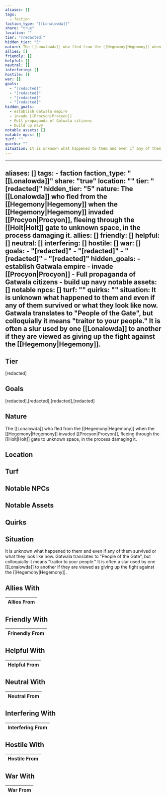 ```yaml
---
aliases: []
tags:
  - faction
faction_type: "[[Lonalowda]]"
share: "true"
location: ""
tier: "[redacted]"
hidden_tier: "5"
nature: The [[Lonalowda]] who fled from the [[Hegemony|Hegemony]] when the [[Hegemony|Hegemony]] invaded [[Procyon|Procyon]], fleeing through the [[Holt|Holt]] gate to unknown space, in the process damaging it.
allies: []
friendly: []
helpful: []
neutral: []
interfering: []
hostile: []
war: []
goals:
  - "[redacted]"
  - "[redacted]"
  - "[redacted]"
  - "[redacted]"
hidden_goals:
  - establish Gatwala empire
  - invade [[Procyon|Procyon]]
  - Full propaganda of Gatwala citizens
  - build up navy
notable assets: []
notable npcs: []
turf: ""
quirks: ""
situation: It is unknown what happened to them and even if any of them survived or what they look like now. Gatwala translates to "People of the Gate", but colloquially it means "traitor to your people." It is often a slur used by one [[Lonalowda]] to another if they are viewed as giving up the fight against the [[Hegemony|Hegemony]].
---
```

---
aliases: []
tags:
    - faction
faction_type: "[[Lonalowda]]"
share: "true"
location: ""
tier: "[redacted]"
hidden_tier: "5"
nature: The [[Lonalowda]] who fled from the [[Hegemony|Hegemony]] when the [[Hegemony|Hegemony]] invaded [[Procyon|Procyon]], fleeing through the [[Holt|Holt]] gate to unknown space, in the process damaging it. 
allies: []
friendly: []
helpful: []
neutral: []
interfering: []
hostile: []
war: []
goals: 
    - "[redacted]"
    - "[redacted]"
    - "[redacted]"
    - "[redacted]"
hidden_goals:
    - establish Gatwala empire
    - invade [[Procyon|Procyon]] 
    - Full propaganda of Gatwala citizens
    - build up navy
notable assets: []
notable npcs: []
turf: ""
quirks: ""
situation: It is unknown what happened to them and even if any of them survived or what they look like now. Gatwala translates to "People of the Gate", but colloquially it means "traitor to your people." It is often a slur used by one [[Lonalowda]] to another if they are viewed as giving up the fight against the [[Hegemony|Hegemony]].
---


## Tier

[redacted]

## Goals

[redacted],[redacted],[redacted],[redacted]

## Nature

The [[Lonalowda]] who fled from the [[Hegemony|Hegemony]] when the [[Hegemony|Hegemony]] invaded [[Procyon|Procyon]], fleeing through the [[Holt|Holt]] gate to unknown space, in the process damaging it.

## Location



## Turf



## Notable NPCs



## Notable Assets



## Quirks



## Situation

It is unknown what happened to them and even if any of them survived or what they look like now. Gatwala translates to "People of the Gate", but colloquially it means "traitor to your people." It is often a slur used by one [[Lonalowda]] to another if they are viewed as giving up the fight against the [[Hegemony|Hegemony]].

## Allies With



| Allies From |
| ----------- |


## Friendly With



| Frinendly From |
| -------------- |


## Helpful With



| Helpful From |
| ------------ |


## Neutral With




| Neutral From |
| ------------ |



## Interfering With




| Interfering From |
| ---------------- |



## Hostile With




| Hostile From |
| ------------ |



## War With



| War From |
| -------- |

